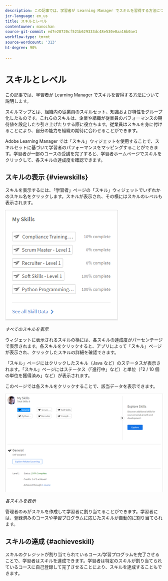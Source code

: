 ```yaml
---
description: この記事では、学習者が Learning Manager でスキルを習得する方法について説明します。
jcr-language: en_us
title: スキルとレベル
contentowner: manochan
source-git-commit: ed7e28720cf521b629333dc48e530e0aa16b0ae1
workflow-type: tm+mt
source-wordcount: '313'
ht-degree: 90%

---
```




# スキルとレベル

この記事では、学習者が Learning Manager でスキルを習得する方法について説明します。

スキルマップとは、組織内の従業員のスキルセット、知識および特性をグループ化したものです。これらのスキルは、企業や組織が従業員のパフォーマンスの期待値を設定したり引き上げたりする際に役立ちます。従業員はスキルを身に付けることにより、自分の能力を組織の期待に合わせることができます。

Adobe Learning Manager では「スキル」ウィジェットを使用することで、スキルセットに基づいて学習者のパフォーマンスをマッピングすることができます。学習者が一部のコースの受講を完了すると、学習者ホームページでスキルをクリックして、各スキルの達成度を確認できます。

## スキルの表示 {#viewskills}

スキルを表示するには、「学習者」ページの「スキル」ウィジェットでいずれかのスキル名をクリックします。スキルが表示され、その横にはスキルのレベルも表示されます。

![](assets/learner-skills1.png)

*すべてのスキルを表示*

ウィジェットに表示されるスキルの横には、各スキルの達成度がパーセンテージで表示されます。各スキルをクリックすると、アプリによって「スキル」ページが表示され、クリックしたスキルの詳細を確認できます。

「スキル」ページにはクリックしたスキル（Java など）のステータスが表示されます。「スキル」ページにはステータス（「進行中」など）と単位（「2 / 10 個の単位を獲得済み」など）が表示されます。

このページでは各スキルをクリックすることで、該当データを表示できます。

![](assets/learner-skills2.png)

*各スキルを表示*

管理者のみがスキルを作成して学習者に割り当てることができます。学習者には、登録済みのコースや学習プログラムに応じたスキルが自動的に割り当てられます。

## スキルの達成 {#achieveskill}

スキルのクレジットが割り当てられているコース/学習プログラムを完了させることで、学習者はスキルを達成できます。学習者は特定のスキルが割り当てられているコースに自己登録して完了させることにより、スキルを達成することもできます。
